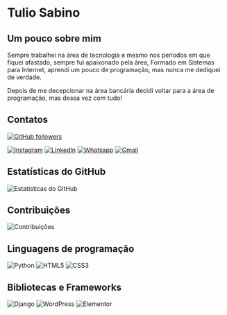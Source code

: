 # Tulio Sabino

## Um pouco sobre mim

Sempre trabalhei na área de tecnologia e mesmo nos periodos em que fiquei afastado, sempre fui apaixonado pela área, Formado em Sistemas para Internet, aprendi um pouco de programação, mas nunca me dediquei de verdade.



Depois de me decepcionar na área bancária decidi voltar para a área de programação, mas dessa vez com tudo!

## Contatos

[![GitHub followers](https://img.shields.io/github/followers/tuliosabino?style=social)](https://github.com/tuliosabino)

[![Instagram](https://img.shields.io/badge/Instagram-E4405F?style=for-the-badge&logo=instagram&logoColor=white)](https://www.instagram.com/tuliosalmeida/)
[![LinkedIn](https://img.shields.io/badge/LinkedIn-0A66C2?style=for-the-badge&logo=linkedin&logoColor=white)](https://www.linkedin.com/in/tuliosalmeida/)
[![Whatsapp](https://img.shields.io/badge/whatsapp-25D366?style=for-the-badge&logo=whatsapp&logoColor=white)](https://wa.me/5534991462388)
[![Gmail](https://img.shields.io/badge/gmail-EA4335?style=for-the-badge&logo=gmail&logoColor=white)](mailto:tuliosabinots@gmail.com)

## Estatísticas do GitHub

![Estatísticas do GitHub](https://github-readme-stats.vercel.app/api?username=tuliosabino&show_icons=true&theme=dark)

## Contribuições

![Contribuições](https://github-readme-streak-stats.herokuapp.com/?user=tuliosabino&theme=dark)

## Linguagens de programação

![Python](https://img.shields.io/badge/Python-3776AB?style=for-the-badge&logo=python&logoColor=white)
![HTML5](https://img.shields.io/badge/HTML-E34F26?style=for-the-badge&logo=HTML5&logoColor=white)
![CSS3](https://img.shields.io/badge/CSS-1572B6?style=for-the-badge&logo=CSS3)

## Bibliotecas e Frameworks

![Django](https://img.shields.io/badge/Django-092E20?style=for-the-badge&logo=Django)
![WordPress](https://img.shields.io/badge/WordPress-21759B?style=for-the-badge&logo=WordPress)
![Elementor](https://img.shields.io/badge/Elementor-92003B?style=for-the-badge&logo=Elementor)
